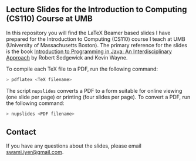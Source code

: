 ## Lecture Slides for the Introduction to Computing (CS110) Course at UMB

In this repository you will find the LaTeX Beamer based slides I have prepared for the Introduction to Computing (CS110) course I teach at UMB (University of Massachusetts Boston). The primary reference for the slides is the book [Introduction to Programming in Java: An Interdisciplinary Approach](http://www.amazon.com/Introduction-Programming-Java-Interdisciplinary-Approach/dp/0321498054/) by Robert Sedgewick and Kevin Wayne.

To compile each TeX file to a PDF, run the following command:

```bash
> pdflatex <TeX filename>
```

The script `nupslides` converts a PDF to a form suitable for online viewing (one slide per page) or printing (four slides per page). To convert a PDF, run the following command:

```bash
> nupslides <PDF filename>
```

## Contact

If you have any questions about the slides, please email swami.iyer@gmail.com. 
